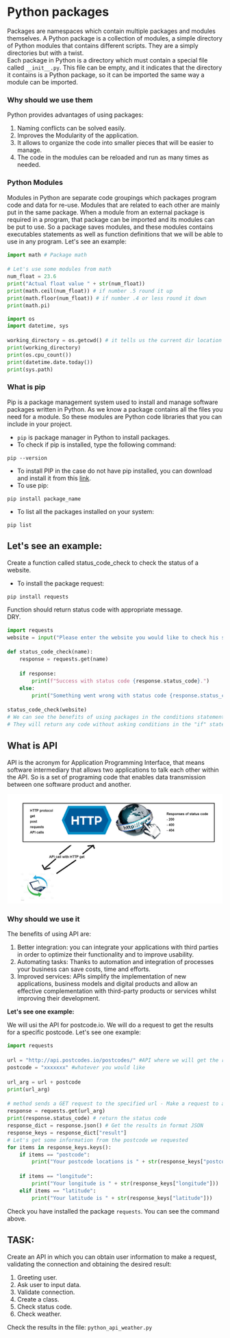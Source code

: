 # Python packages
Packages are namespaces which contain multiple packages and modules themselves. A Python package
is a collection of modules, a simple directory of Python modules that contains different
scripts. They are a simply directories but with a twist. <br/>
Each package in Python is a directory which must contain a special file called `__init__.py`. 
This file can be empty, and it indicates that the directory it contains is a Python package, 
so it can be imported the same way a module can be imported.

### Why should we use them
Python provides advantages of using packages:
1. Naming conflicts can be solved easily.
2. Improves the Modularity of the application.
3. It allows to organize the code into smaller pieces that will be easier to manage.
4. The code in the modules can be reloaded and run as many times as needed.
### Python Modules
Modules in Python are separate code groupings which packages program code and data
for re-use. Modules that are related to each other are mainly put in the same package.
When a module from an external package is required in a program, that package can be 
imported and its modules can be put to use. So a package saves modules, and these modules 
contains executables statements as well as function definitions that we will be able to use in any program.
Let's see an example:
````python
import math # Package math

# Let's use some modules from math
num_float = 23.6
print("Actual float value " + str(num_float))
print(math.ceil(num_float)) # if number .5 round it up
print(math.floor(num_float)) # if number .4 or less round it down
print(math.pi)
````
````python
import os
import datetime, sys

working_directory = os.getcwd() # it tells us the current dir location
print(working_directory)
print(os.cpu_count())
print(datetime.date.today())
print(sys.path)
````
### What is pip
Pip is a package management system used to install and manage software packages 
written in Python. As we know a package contains all the files you need for 
a module. So these modules are Python code libraries that you can include in your 
project.
- `pip` is package manager in Python to install packages.
- To check if pip is installed, type the following command:
````commandline
pip --version
````
- To install PIP in the case do not have pip installed, you can download and 
  install it from this [link](https://pypi.org/project/pip/).
- To use pip:
````commandline
pip install package_name
````
- To list all the packages installed on your system:
````commandline
pip list
````

## Let's see an example:
Create a function called status_code_check to check the status of a website. <br/>
- To install the package request:
````commandline
pip install requests
````
Function should return status code with appropriate message. <br/>
DRY.
````python
import requests
website = input("Please enter the website you would like to check his status (INCLUDE the http//): ")

def status_code_check(name):
    response = requests.get(name)
    
    if response:
        print(f"Success with status code {response.status_code}.")
    else:
        print("Something went wrong with status code {response.status_code}.")

status_code_check(website)
# We can see the benefits of using packages in the conditions statements
# They will return any code without asking conditions in the "if" statement 
````
## What is API

API is the acronym for Application Programming Interface, that means software intermediary that allows two applications to talk each other within the API. So is a set of programing code that enables data transmission between one software product and another.

![TDD](https://github.com/alfonso-torres/eng84_packages_python/blob/main/API_HTTP.png)

### Why should we use it

The benefits of using API are:
1. Better integration: you can integrate your applications with third parties in order to optimize their functionality and to improve usability.
2. Automating tasks: Thanks to automation and integration of processes your business can save costs, time and efforts.
3. Improved services: APIs simplify the implementation of new applications, business models and digital products and allow an effective complementation with third-party products or services whilst improving their development.

__Let's see one example:__

We will usi the API for postcode.io. We will do a request to get the results for a specific postcode. Let's see one example:
````python
import requests

url = "http://api.postcodes.io/postcodes/" #API where we will get the result
postcode = "xxxxxxx" #whatever you would like

url_arg = url + postcode
print(url_arg)

# method sends a GET request to the specified url - Make a request to a web page
response = requests.get(url_arg)
print(response.status_code) # return the status code
response_dict = response.json() # Get the results in format JSON
response_keys = response_dict["result"]
# Let's get some information from the postcode we requested
for items in response_keys.keys():
    if items == "postcode":
        print("Your postcode locations is " + str(response_keys["postcode"]))

    if items == "longitude":
        print("Your longitude is " + str(response_keys["longitude"]))
    elif items == "latitude":
        print("Your latitude is " + str(response_keys["latitude"]))
````
Check you have installed the package `requests`. You can see the command above.

## TASK:
Create an API in which you can obtain user information to make a request, validating the connection and obtaining the desired result:
1. Greeting user.
2. Ask user to input data.
3. Validate connection.
4. Create a class.
5. Check status code.
6. Check weather.

Check the results in the file: `python_api_weather.py`
